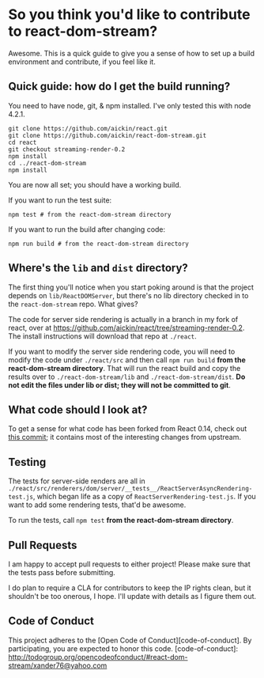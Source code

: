 # So you think you'd like to contribute to react-dom-stream?

Awesome. This is a quick guide to give you a sense of how to set up a build environment and contribute, if you feel like it.

## Quick guide: how do I get the build running?

You need to have node, git, & npm installed. I've only tested this with node 4.2.1.

```
git clone https://github.com/aickin/react.git
git clone https://github.com/aickin/react-dom-stream.git
cd react
git checkout streaming-render-0.2
npm install
cd ../react-dom-stream
npm install
```

You are now all set; you should have a working build.

If you want to run the test suite:
```
npm test # from the react-dom-stream directory
```

If you want to run the build after changing code:
```
npm run build # from the react-dom-stream directory
```

## Where's the `lib` and `dist` directory?

The first thing you'll notice when you start poking around is that the project depends on `lib/ReactDOMServer`, but there's no lib directory checked in to the `react-dom-stream` repo. What gives?

The code for server side rendering is actually in a branch in my fork of react, over at <https://github.com/aickin/react/tree/streaming-render-0.2>. The install instructions will download that repo at `./react`.

If you want to modify the server side rendering code, you will need to modify the code under `./react/src` and then call `npm run build`  **from the react-dom-stream directory**. That will run the react build and copy the results over to `./react-dom-stream/lib` and `./react-dom-stream/dist`. **Do not edit the files under lib or dist; they will not be committed to git**.

## What code should I look at?

To get a sense for what code has been forked from React 0.14, check out [this commit](https://github.com/aickin/react/commit/9159656c53c0335ec6bd56fc7537231a9abeb5d5); it contains most of the interesting changes from upstream.

## Testing

The tests for server-side renders are all in `./react/src/renderers/dom/server/__tests__/ReactServerAsyncRendering-test.js`, which began life as a copy of `ReactServerRendering-test.js`. If you want to add some rendering tests, that'd be awesome.

To run the tests, call `npm test` **from the react-dom-stream directory**.

## Pull Requests

I am happy to accept pull requests to either project! Please make sure that the tests pass before submitting.

I do plan to require a CLA for contributors to keep the IP rights clean, but it shouldn't be too onerous, I hope. I'll update with details as I figure them out.

## Code of Conduct

This project adheres to the [Open Code of Conduct][code-of-conduct]. By participating, you are expected to honor this code.
[code-of-conduct]: http://todogroup.org/opencodeofconduct/#react-dom-stream/xander76@yahoo.com
